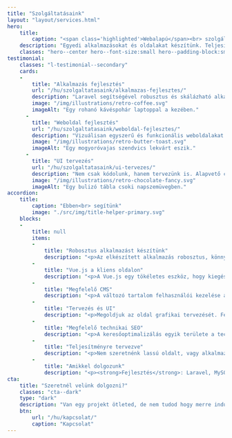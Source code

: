 ```yaml
---
title: "Szolgáltatásaink"
layout: "layout/services.html"
hero:
    title:
        caption: "<span class='highlighted'>Webalapú</span><br> szolgáltatásokat"
    description: "Egyedi alkalmazásokat és oldalakat készítünk. Teljesítményorientált, jól továbbfejleszthető és megbízható rendszereket."
    classes: "hero--center hero--font-size:small hero--padding-block:small"
testimonial:
    classes: "l-testimonial--secondary"
    cards:
    -
        title: "Alkalmazás fejlesztés"
        url: "/hu/szolgaltatasaink/alkalmazas-fejlesztes/"
        description: "Laravel segítségével robusztus és skálázható alkalmazásokat készítünk, megbízható funkciókkal, intuitív felhasználói felülettel, biztonságos háttérrendszerrel. "
        image: "/img/illustrations/retro-coffee.svg"
        imageAlt: "Egy rohanó kávéspohár laptoppal a kezében."
      -
        title: "Weboldal fejlesztés"
        url: "/hu/szolgaltatasaink/weboldal-fejlesztes/"
        description: "Vizuálisan egyszerű és funkcionális weboldalakat készítünk, ahol a teljesítmény van a középpontban. WordPress-t és Eleventy-t használunk, a felmerült igények kielégítésére."
        image: "/img/illustrations/retro-butter-toast.svg"
        imageAlt: "Egy mogyoróvajas szendvics lekvárt eszik."
      -
        title: "UI tervezés"
        url: "/hu/szolgaltatasaink/ui-tervezes/"
        description: "Nem csak kódolunk, hanem tervezünk is. Alapvető célunk, hogy egy funkcionális és egyszerűen érthető felhasználói felület készüljön. Ezenkívül számos, egyéb a webhez köthető dologban is tudunk segíteni."
        image: "/img/illustrations/retro-chocolate-fancy.svg"
        imageAlt: "Egy bulizó tábla csoki napszemüvegben."
accordion:
    title:
        caption: "Ebben<br> segítünk"
        image: "./src/img/title-helper-primary.svg"
    blocks:
    -
        title: null
        items:
        -
            title: "Robosztus alkalmazást készítünk"
            description: "<p>Az elkészített alkalmazás robosztus, könnyen bővíthető, biztoságos lesz. Erről mi és a Laravel keretrendszer gondoskodik.</p>"
        -
            title: "Vue.js a kliens oldalon"
            description: "<p>A Vue.js egy tökéletes eszköz, hogy kiegészítsük Laravel-t front-end oldalról. Rugalmas UI felületeket készítünk majd vele.</p>"
        -
            title: "Megfelelő CMS"
            description: "<p>A változó tartalom felhasználói kezelése alapvető egy jó weboldal esetében. Ha CMS-ről van szó, mi WordPress-t használunk.</p>"
        -
            title: "Tervezés és UI"
            description: "<p>Megoldjuk az oldal grafikai tervezését. Felmérjük és számításba vesszük a konkurenciát, a trendeket.</p>"
        -
            title: "Megfelelő technikai SEO"
            description: "<p>A keresőoptimalizálás egyik területe a technikai oldal. Igyekszünk, hogy az elkészült oldallal ne okozzon hátrányt ezen a területen.</p>"
        -
            title: "Teljesítményre tervezve"
            description: "<p>Nem szeretnénk lassú oldalt, vagy alkalmazást kiadni a kezünkből. Ami kikerül, az optimalizált lesz!</p>"
        -
            title: "Amikkel dolgozunk"
            description: "<p><strong>Fejlesztés</strong>: Laravel, MySQL, Redis, Vue.js, Alpine.js, Bootstrap, Root, Bazar, Spruce CSS, Webpack, Yarn, npm.</p><p><strong>Integráció</strong>: PayPal, Braintree, Stripe, SimplePay, MailChimp, Google Maps, Google Tag Manager.</p><p><strong>Szerver</strong>: Netlify, A2 Hosting, Laravel Forge, AWS.</p>"
cta:
    title: "Szeretnél velünk dolgozni?"
    classes: "cta--dark"
    type: "dark"
    description: "Van egy projekt ötleted, de nem tudod hogy merre indulj? Írj, nekünk a részletekkel, hátha tudunk segíteni!"
    btn:
        url: "/hu/kapcsolat/"
        caption: "Kapcsolat"
---
```

